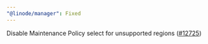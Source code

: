 ```yaml
---
"@linode/manager": Fixed
---
```


Disable Maintenance Policy select for unsupported regions ([#12725](https://github.com/linode/manager/pull/12725))
